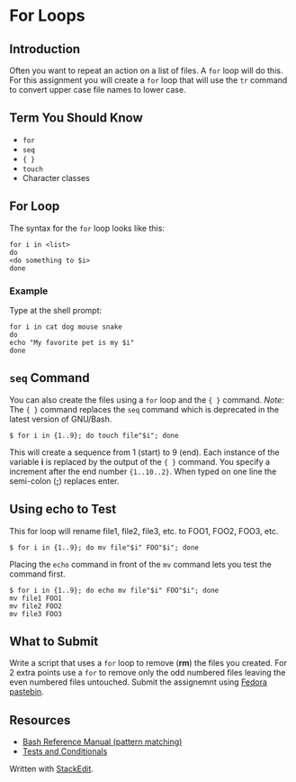 # For Loops

## Introduction

Often you want to repeat an action on a list of files. A `for` loop will do this. For this assignment you will create a `for` loop that will use the `tr` command to convert upper case file names to lower case.

## Term You Should Know

 - `for`
 - `seq`
 - `{ }`
 - `touch`
 - Character classes

## For Loop

The syntax for the `for` loop looks like this:

	for i in <list>
	do
	<do something to $i>
	done

### Example

Type at the shell prompt:

	for i in cat dog mouse snake
	do
	echo "My favorite pet is my $i"
	done

## `seq` Command

You can also create the files using a `for` loop and the `{ }` command. *Note:* The `{ }` command replaces the `seq` command which is deprecated in the latest version of GNU/Bash.

	$ for i in {1..9}; do touch file"$i"; done

This will create a sequence from 1 (start) to 9 (end). Each instance of the variable **i** is replaced by the output of the `{ }` command. You specify a increment after the end number `{1..10..2}`. When typed on one line the semi-colon (**;**) replaces enter.

## Using echo to Test

This for loop will rename file1, file2, file3, etc. to FOO1, FOO2, FOO3, etc.

	$ for i in {1..9}; do mv file"$i" FOO"$i"; done

Placing the `echo` command in front of the `mv` command lets you test the command first.

	$ for i in {1..9}; do echo mv file"$i" FOO"$i"; done
	mv file1 FOO1
	mv file2 FOO2
	mv file3 FOO3

## What to Submit

Write a script that uses a `for` loop to remove (**rm**) the files you created. For 2 extra points use a `for` to remove only the odd numbered files leaving the even numbered files untouched. Submit the assignemnt using [Fedora pastebin](https://paste.fedoraproject.org/).

## Resources

 - [Bash Reference Manual (pattern matching)](https://www.gnu.org/software/bash/manual/bashref.html)
 - [Tests and Conditionals](http://mywiki.wooledge.org/BashGuide/TestsAndConditionals)

Written with [StackEdit](https://stackedit.io/).<!--se_discussion_list:{"MtCTdCfyDui2w1T7rhMObviJ":{"selectionStart":1417,"selectionEnd":1608,"commentList":[{"content":"for myvar in \"$(ls FILE[13579].txt)\";\n  do rm $myvar;\ndone"}],"discussionIndex":"MtCTdCfyDui2w1T7rhMObviJ"}}-->